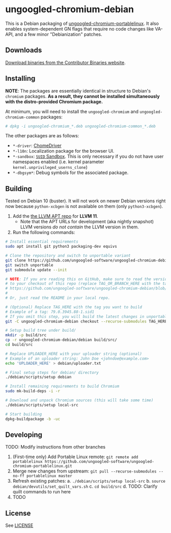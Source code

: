 # ungoogled-chromium-debian

This is a Debian packaging of [ungoogled-chromium-portablelinux](//github.com/ungoogled-software/ungoogled-chromium-portablelinux). It also enables system-dependent GN flags that require no code changes like VA-API, and a few minor "Debianization" patches.

## Downloads

[Download binaries from the Contributor Binaries website](//ungoogled-software.github.io/ungoogled-chromium-binaries/).

## Installing

**NOTE**: The packages are essentially identical in structure to Debian's `chromium` packages. **As a result, they cannot be installed simultaneously with the distro-provided Chromium package.**

At minimum, you will need to install the `ungoogled-chromium` and `ungoogled-chromium-common` packages:

```sh
# dpkg -i ungoogled-chromium_*.deb ungoogled-chromium-common_*.deb
```

The other packages are as follows:

* `*-driver`: [ChomeDriver](http://chromedriver.chromium.org/)
* `*-l10n`: Localization package for the browser UI.
* `*-sandbox`: [`SUID` Sandbox](https://chromium.googlesource.com/chromium/src/+/lkgr/docs/linux_suid_sandbox.md). This is only necessary if you do not have user namespaces enabled (i.e. kernel parameter `kernel.unprivileged_userns_clone`)
* `*-dbgsym*`: Debug symbols for the associated package.

## Building

Tested on Debian 10 (buster). It will not work on newer Debian versions right now because `python-xcbgen` is not available on them (only `python3-xcbgen`).

1. Add the [the LLVM APT repo](//apt.llvm.org/) for **LLVM 11**.
    * Note that the APT URLs for development (aka nightly snapshot) LLVM versions *do not contain* the LLVM version in them.
2. Run the following commands:

```sh
# Install essential requirements
sudo apt install git python3 packaging-dev equivs

# Clone the repository and switch to unportable variant
git clone https://github.com/ungoogled-software/ungoogled-chromium-debian.git
git switch unportable
git submodule update --init

# NOTE: If you are reading this on GitHub, make sure to read the version corresponding
# to your checkout of this repo (replace TAG_OR_BRANCH_HERE with the tag or branch you want to build):
# https://github.com/ungoogled-software/ungoogled-chromium-debian/blob/TAG_OR_BRANCH_HERE/README.md
#
# Or, just read the README in your local repo.

# (Optional) Replace TAG_HERE with the tag you want to build
# Example of a tag: 79.0.3945.88-1.sid1
# If you omit this step, you will build the latest changes in unportable.
git -C ungoogled-chromium-debian checkout --recurse-submodules TAG_HERE

# Setup build tree under build/
mkdir -p build/src
cp -r ungoogled-chromium-debian/debian build/src/
cd build/src

# Replace UPLOADER_HERE with your uploader string (optional)
# Example of an uploader string: John Doe <johndoe@example.com>
echo 'UPLOADER_HERE' > debian/uploader.txt

# Final setup steps for debian/ directory
./debian/scripts/setup debian

# Install remaining requirements to build Chromium
sudo mk-build-deps -i -r

# Download and unpack Chromium sources (this will take some time)
./debian/scripts/setup local-src

# Start building
dpkg-buildpackage -b -uc
```

## Developing

TODO: Modify instructions from other branches

1. (First-time only) Add Portable Linux remote: `git remote add portablelinux https://github.com/ungoogled-software/ungoogled-chromium-portablelinux.git`
2. Merge new changes from upstream: `git pull --recurse-submodules --no-ff portablelinux master`
3. Refresh existing patches:
	a. `./debian/scripts/setup local-src`
	b. `source debian/devutils/set_quilt_vars.sh`
	c. `cd build/src`
	d. TODO: Clarify quilt commands to run here
4. TODO

## License

See [LICENSE](LICENSE)
